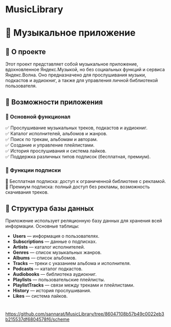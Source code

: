 # MusicLibrary
# 🎵 Музыкальное приложение

## 📌 О проекте
Этот проект представляет собой музыкальное приложение, вдохновленное Яндекс.Музыкой, но без социальных функций и сервиса Яндекс.Волна. Оно предназначено для прослушивания музыки, подкастов и аудиокниг, а также для управления личной библиотекой пользователя.

## 🎼 Возможности приложения
### 🔹 Основной функционал
✅ Прослушивание музыкальных треков, подкастов и аудиокниг.  
✅ Каталог исполнителей, альбомов и жанров.  
✅ Поиск по трекам, альбомам и авторам.  
✅ Создание и управление плейлистами.  
✅ История прослушивания и система лайков.  
✅ Поддержка различных типов подписок (бесплатная, премиум).  

### 🔹 Функции подписки
🔹 Бесплатная подписка: доступ к ограниченной библиотеке с рекламой.  
🔹 Премиум подписка: полный доступ без рекламы, возможность скачивания треков.  

## 📁 Структура базы данных
Приложение использует реляционную базу данных для хранения всей информации. Основные таблицы:

- **Users** — информация о пользователях.
- **Subscriptions** — данные о подписках.
- **Artists** — каталог исполнителей.
- **Genres** — список музыкальных жанров.
- **Albums** — список альбомов.
- **Tracks** — треки с указанием альбома и исполнителя.
- **Podcasts** — каталог подкастов.
- **Audiobooks** — библиотека аудиокниг.
- **Playlists** — пользовательские плейлисты.
- **PlaylistTracks** — связи между треками и плейлистами.
- **History** — история прослушивания.
- **Likes** — система лайков.
#

https://github.com/sannarat/MusicLibrary/tree/86047108b57b49c0022eb3b215537df6804578f6/scheme
